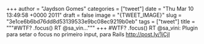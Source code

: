 
+++
author = "Jaydson Gomes"
categories = ["tweet"]
date = "Thu Mar 10 13:49:58 +0000 2011"
draft = false
image = "{TWEET_IMAGE}"
slug = "3e1ce6b6bd76dd8d53139533e9bc08ec9219b0eb"
tags = ["tweet"]
title = """#WTF? .focus() RT @sa_vin..."""
+++
#WTF? .focus() RT @sa_vini: Plugin para setar o focus no primeiro input, para Rails http://post.ly/1jCjI

